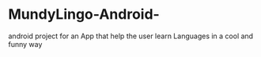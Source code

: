 # MundyLingo-Android-
android project for an App that help the user learn Languages in a cool and funny way 
